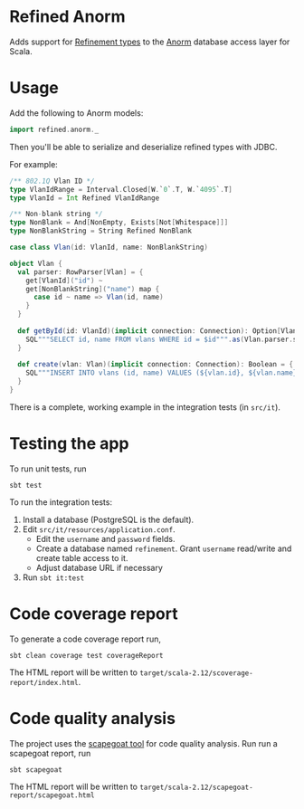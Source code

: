 # Refined Anorm

Adds support for [Refinement types](https://github.com/fthomas/refined) to the 
[Anorm](https://github.com/playframework/anorm) database access layer for Scala.

# Usage

Add the following to Anorm models:

```scala
import refined.anorm._
```

Then you'll be able to serialize and deserialize refined types with JDBC.

For example:

```scala
/** 802.1Q Vlan ID */
type VlanIdRange = Interval.Closed[W.`0`.T, W.`4095`.T]
type VlanId = Int Refined VlanIdRange

/** Non-blank string */
type NonBlank = And[NonEmpty, Exists[Not[Whitespace]]]
type NonBlankString = String Refined NonBlank

case class Vlan(id: VlanId, name: NonBlankString)

object Vlan {
  val parser: RowParser[Vlan] = {
    get[VlanId]("id") ~
    get[NonBlankString]("name") map {
      case id ~ name => Vlan(id, name)
    }
  }
  
  def getById(id: VlanId)(implicit connection: Connection): Option[Vlan] = {
    SQL"""SELECT id, name FROM vlans WHERE id = $id""".as(Vlan.parser.singleOpt)
  }
 
  def create(vlan: Vlan)(implicit connection: Connection): Boolean = {
    SQL"""INSERT INTO vlans (id, name) VALUES (${vlan.id}, ${vlan.name})""".executeUpdate() == 1
  }
}
```

There is a complete, working example in the integration tests (in `src/it`).

# Testing the app

To run unit tests, run

    sbt test
    
To run the integration tests:
 1) Install a database (PostgreSQL is the default).
 2) Edit `src/it/resources/application.conf`.
    * Edit the `username` and `password` fields.
    * Create a database named `refinement`. Grant `username` read/write and create table access to it.
    * Adjust database URL if necessary
 3) Run `sbt it:test`

# Code coverage report

To generate a code coverage report run,

    sbt clean coverage test coverageReport

The HTML report will be written to `target/scala-2.12/scoverage-report/index.html`.

# Code quality analysis

The project uses the [scapegoat tool](https://github.com/sksamuel/scapegoat) for code quality analysis.
Run run a scapegoat report, run

    sbt scapegoat

The HTML report will be written to `target/scala-2.12/scapegoat-report/scapegoat.html`

